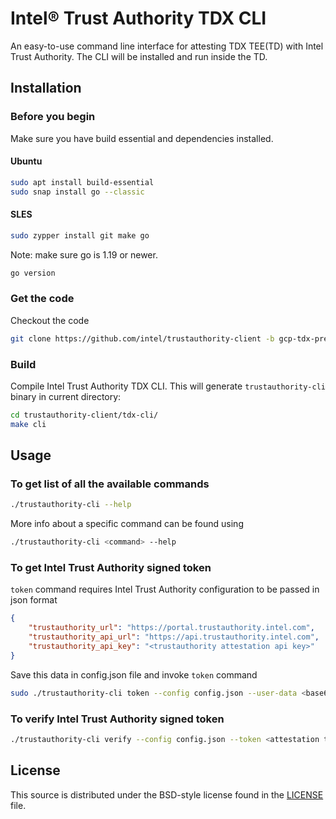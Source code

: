 # Intel® Trust Authority TDX CLI
An easy-to-use command line interface for attesting TDX TEE(TD) with Intel Trust Authority. The CLI will be installed and run inside the TD.

## Installation
### Before you begin
Make sure you have build essential and dependencies installed.
#### Ubuntu
```sh
sudo apt install build-essential
sudo snap install go --classic
```
#### SLES
```sh
sudo zypper install git make go
```

Note: make sure go is 1.19 or newer. 
```sh
go version
```
### Get the code
Checkout the code
```sh
git clone https://github.com/intel/trustauthority-client -b gcp-tdx-preview
```

### Build
Compile Intel Trust Authority TDX CLI. This will generate `trustauthority-cli` binary in current directory:

```sh
cd trustauthority-client/tdx-cli/
make cli
```

## Usage

### To get list of all the available commands

```sh
./trustauthority-cli --help
```
More info about a specific command can be found using
```sh
./trustauthority-cli <command> --help
```

### To get Intel Trust Authority signed token

`token` command requires Intel Trust Authority configuration to be passed in json format
```json
{
    "trustauthority_url": "https://portal.trustauthority.intel.com",
    "trustauthority_api_url": "https://api.trustauthority.intel.com",
    "trustauthority_api_key": "<trustauthority attestation api key>"
}
```
Save this data in config.json file and invoke `token` command
```sh
sudo ./trustauthority-cli token --config config.json --user-data <base64 encoded userdata>  --no-eventlog
```

### To verify Intel Trust Authority signed token
```sh
./trustauthority-cli verify --config config.json --token <attestation token in JWT format>
```

## License

This source is distributed under the BSD-style license found in the [LICENSE](../LICENSE)
file.
